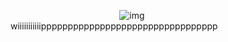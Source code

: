 ⠀⠀⠀⠀⠀⠀⠀⠀⠀⠀⠀⠀⠀⠀⠀⠀⠀![img](https://i.imgur.com/deuKyjM.png) 
wiiiiiiiiiiippppppppppppppppppppppppppppppppp
